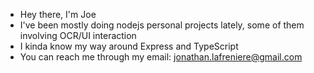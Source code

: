 - Hey there, I'm Joe
- I've been mostly doing nodejs personal projects lately, some of them involving OCR/UI interaction
- I kinda know my way around Express and TypeScript
- You can reach me through my email: jonathan.lafreniere@gmail.com
